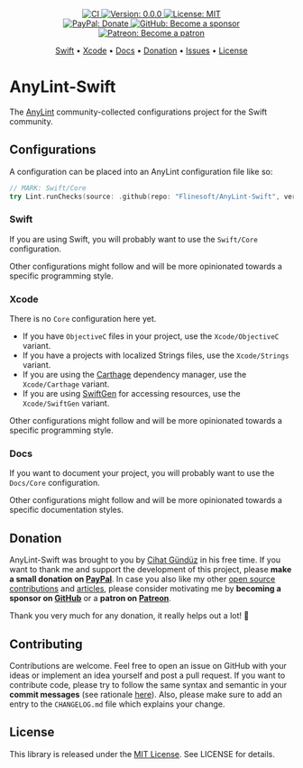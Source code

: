 <p align="center">
    <a href="https://github.com/Flinesoft/AnyLint-Swift/actions?query=branch%3Amain">
        <img src="https://github.com/Flinesoft/AnyLint-Swift/workflows/CI/badge.svg"
            alt="CI">
    </a>
    <a href="https://github.com/Flinesoft/AnyLint-Swift/releases">
        <img src="https://img.shields.io/badge/Version-0.0.0-blue.svg"
             alt="Version: 0.0.0">
    </a>
    <a href="https://github.com/Flinesoft/AnyLint-Swift/blob/main/LICENSE">
        <img src="https://img.shields.io/badge/License-MIT-lightgrey.svg"
             alt="License: MIT">
    </a>
    <br />
    <a href="https://paypal.me/Dschee/5EUR">
        <img src="https://img.shields.io/badge/PayPal-Donate-orange.svg"
             alt="PayPal: Donate">
    </a>
    <a href="https://github.com/sponsors/Jeehut">
        <img src="https://img.shields.io/badge/GitHub-Become a sponsor-orange.svg"
             alt="GitHub: Become a sponsor">
    </a>
    <a href="https://patreon.com/Jeehut">
        <img src="https://img.shields.io/badge/Patreon-Become a patron-orange.svg"
             alt="Patreon: Become a patron">
    </a>
</p>

<p align="center">
  <a href="#swift">Swift</a>
  • <a href="#xcode">Xcode</a>
  • <a href="#docs">Docs</a>
  • <a href="#donation">Donation</a>
  • <a href="https://github.com/Flinesoft/AnyLint-Swift/issues">Issues</a>
  • <a href="#license">License</a>
</p>

# AnyLint-Swift

The [AnyLint](https://github.com/Flinesoft/AnyLint) community-collected configurations project for the Swift community.

## Configurations

A configuration can be placed into an AnyLint configuration file like so:

```Swift
// MARK: Swift/Core
try Lint.runChecks(source: .github(repo: "Flinesoft/AnyLint-Swift", version: "main", variant: "Swift/Core"))
```

### Swift

If you are using Swift, you will probably want to use the `Swift/Core` configuration.

Other configurations might follow and will be more opinionated towards a specific programming style.

### Xcode

There is no `Core` configuration here yet.

* If you have `ObjectiveC` files in your project, use the `Xcode/ObjectiveC` variant.
* If you have a projects with localized Strings files, use the `Xcode/Strings` variant.
* If you are using the [Carthage](https://github.com/Carthage/Carthage) dependency manager, use the `Xcode/Carthage` variant.
* If you are using [SwiftGen](https://github.com/SwiftGen/SwiftGen) for accessing resources, use the `Xcode/SwiftGen` variant.

Other configurations might follow and will be more opinionated towards a specific programming style.

### Docs

If you want to document your project, you will probably want to use the `Docs/Core` configuration.

Other configurations might follow and will be more opinionated towards a specific documentation styles.

## Donation

AnyLint-Swift was brought to you by [Cihat Gündüz](https://github.com/Jeehut) in his free time. If you want to thank me and support the development of this project, please **make a small donation on [PayPal](https://paypal.me/Dschee/5EUR)**. In case you also like my other [open source contributions](https://github.com/Flinesoft) and [articles](https://medium.com/@Jeehut), please consider motivating me by **becoming a sponsor on [GitHub](https://github.com/sponsors/Jeehut)** or a **patron on [Patreon](https://www.patreon.com/Jeehut)**.

Thank you very much for any donation, it really helps out a lot! 💯

## Contributing

Contributions are welcome. Feel free to open an issue on GitHub with your ideas or implement an idea yourself and post a pull request. If you want to contribute code, please try to follow the same syntax and semantic in your **commit messages** (see rationale [here](http://chris.beams.io/posts/git-commit/)). Also, please make sure to add an entry to the `CHANGELOG.md` file which explains your change.

## License

This library is released under the [MIT License](http://opensource.org/licenses/MIT). See LICENSE for details.
